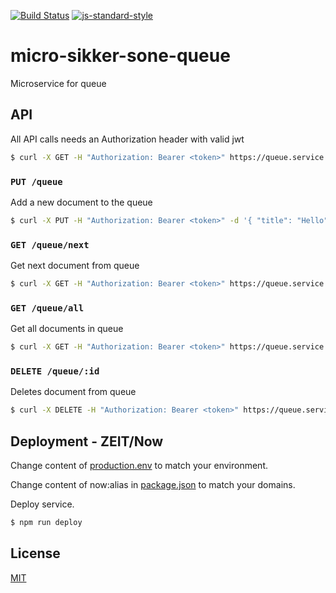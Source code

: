 [![Build Status](https://travis-ci.org/telemark/micro-sikker-sone-queue.svg?branch=master)](https://travis-ci.org/telemark/micro-sikker-sone-queue)
[![js-standard-style](https://img.shields.io/badge/code%20style-standard-brightgreen.svg?style=flat)](https://github.com/feross/standard)

# micro-sikker-sone-queue

Microservice for queue

## API

All API calls needs an Authorization header with valid jwt

```bash
$ curl -X GET -H "Authorization: Bearer <token>" https://queue.service.io/queue/next
```

### ```PUT /queue```

Add a new document to the queue

```bash
$ curl -X PUT -H "Authorization: Bearer <token>" -d '{ "title": "Hello", "description": "World!" }' https://queue.service.io/queue
```

### ```GET /queue/next```

Get next document from queue

```bash
$ curl -X GET -H "Authorization: Bearer <token>" https://queue.service.io/queue/next
```

### ```GET /queue/all```

Get all documents in queue

```bash
$ curl -X GET -H "Authorization: Bearer <token>" https://queue.service.io/queue/all
```

### ```DELETE /queue/:id```

Deletes document from queue

```bash
$ curl -X DELETE -H "Authorization: Bearer <token>" https://queue.service.io/queue/5af938ee51450ae8f3b17e5f
```

## Deployment - ZEIT/Now

Change content of [production.env](production.env) to match your environment.

Change content of now:alias in [package.json](package.json) to match your domains.

Deploy service.

```bash
$ npm run deploy
```

## License

[MIT](LICENSE)

